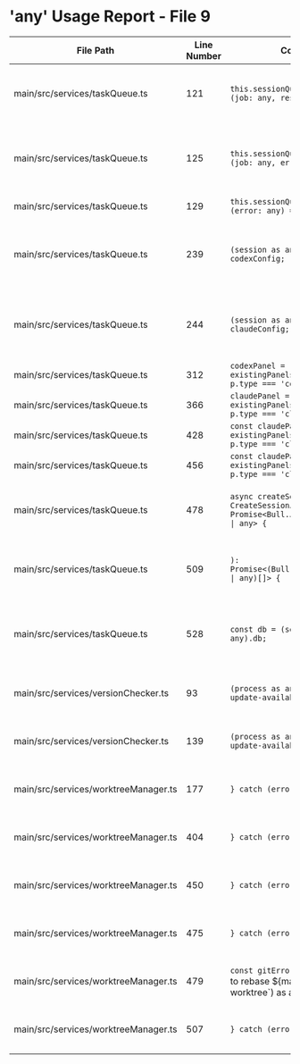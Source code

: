 # 'any' Usage Report - File 9

| File Path | Line Number | Code Snippet | Fixed | Explanation |
|-----------|-------------|--------------|-------|-------------|
| main/src/services/taskQueue.ts | 121 | `this.sessionQueue.on('completed', (job: any, result: any) => {` | Fixed | Replaced with union types for Bull.Job and SimpleQueue job types |
| main/src/services/taskQueue.ts | 125 | `this.sessionQueue.on('failed', (job: any, err: any) => {` | Fixed | Replaced with union types for Bull.Job and SimpleQueue job types, err as Error |
| main/src/services/taskQueue.ts | 129 | `this.sessionQueue.on('error', (error: any) => {` | Fixed | Replaced with Error type |
| main/src/services/taskQueue.ts | 239 | `(session as any).codexConfig = codexConfig;` | Fixed | Used intersection type Session & { codexConfig?: typeof codexConfig } |
| main/src/services/taskQueue.ts | 244 | `(session as any).claudeConfig = claudeConfig;` | Fixed | Used intersection type Session & { claudeConfig?: typeof claudeConfig } |
| main/src/services/taskQueue.ts | 312 | `codexPanel = existingPanels.find((p: any) => p.type === 'codex');` | Fixed | Replaced with ToolPanel type |
| main/src/services/taskQueue.ts | 366 | `claudePanel = existingPanels.find((p: any) => p.type === 'claude');` | Fixed | Replaced with ToolPanel type |
| main/src/services/taskQueue.ts | 428 | `const claudePanel = existingPanels.find((p: any) => p.type === 'claude');` | Fixed | Replaced with ToolPanel type |
| main/src/services/taskQueue.ts | 456 | `const claudePanel = existingPanels.find((p: any) => p.type === 'claude');` | Fixed | Replaced with ToolPanel type |
| main/src/services/taskQueue.ts | 478 | `async createSession(data: CreateSessionJob): Promise<Bull.Job<CreateSessionJob> \| any> {` | Fixed | Replaced with union of Bull.Job and SimpleQueue job types |
| main/src/services/taskQueue.ts | 509 | `): Promise<(Bull.Job<CreateSessionJob> \| any)[]> {` | Fixed | Replaced with union of Bull.Job and SimpleQueue job types |
| main/src/services/taskQueue.ts | 528 | `const db = (sessionManager as any).db;` | Fixed | Used intersection type SessionManager & { db: DatabaseService } |
| main/src/services/versionChecker.ts | 93 | `(process as any).emit('version-update-available', versionInfo);` | Fixed | Used intersection type with custom emit signature |
| main/src/services/versionChecker.ts | 139 | `(process as any).emit('version-update-available', versionInfo);` | Fixed | Used intersection type with custom emit signature |
| main/src/services/worktreeManager.ts | 177 | `} catch (error: any) {` | Fixed | Replaced with Error & { stderr?: string; stdout?: string } |
| main/src/services/worktreeManager.ts | 404 | `} catch (error: any) {` | Fixed | Replaced with Error & { stderr?: string; stdout?: string } |
| main/src/services/worktreeManager.ts | 450 | `} catch (error: any) {` | Fixed | Replaced with Error & { stderr?: string; stdout?: string } |
| main/src/services/worktreeManager.ts | 475 | `} catch (error: any) {` | Fixed | Replaced with Error & { stderr?: string; stdout?: string } |
| main/src/services/worktreeManager.ts | 479 | `const gitError = new Error(\`Failed to rebase \${mainBranch} into worktree\`) as any;` | Fixed | Used intersection type with proper git error properties |
| main/src/services/worktreeManager.ts | 507 | `} catch (error: any) {` | Fixed | Replaced with Error & { stderr?: string; stdout?: string } |